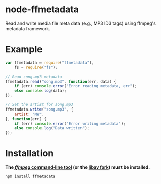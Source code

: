 # node-ffmetadata

Read and write media file meta data (e.g., MP3 ID3 tags) using ffmpeg's
metadata framework.

# Example

```js
var ffmetadata = require("ffmetadata"),
	fs = require("fs");

// Read song.mp3 metadata
ffmetadata.read("song.mp3", function(err, data) {
	if (err) console.error("Error reading metadata, err");
	else console.log(data);
});

// Set the artist for song.mp3
ffmetadata.write("song.mp3", {
	artist: "Me",
}, function(err) {
	if (err) console.error("Error writing metadata");
	else console.log("Data written");
});
```

# Installation

**The [*ffmpeg* command-line tool](http://www.ffmpeg.org) (or the [libav
fork](http://www.libav.org/avconv.html)) must
be installed.**

```
npm install ffmetadata
```
